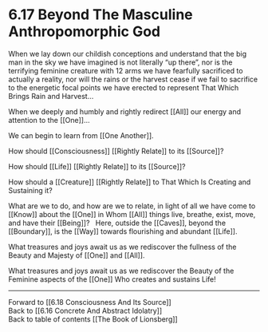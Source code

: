 # 6.17 Beyond The Masculine Anthropomorphic God

When we lay down our childish conceptions and understand that the big man in the sky we have imagined is not literally “up there”, nor is the terrifying feminine creature with 12 arms we have fearfully sacrificed to actually a reality, nor will the rains or the harvest cease if we fail to sacrifice to the energetic focal points we have erected to represent That Which Brings Rain and Harvest…

When we deeply and humbly and rightly redirect [[All]] our energy and attention to the [[One]]…

We can begin to learn from [[One Another]]. 

How should [[Consciousness]] [[Rightly Relate]] to its [[Source]]? 

How should [[Life]] [[Rightly Relate]] to its [[Source]]? 

How should a [[Creature]] [[Rightly Relate]] to That Which Is Creating and Sustaining it? 

What are we to do, and how are we to relate, in light of all we have come to [[Know]] about the [[One]] in Whom [[All]] things live, breathe, exist, move, and have their [[Being]]? 
 
Here, outside the [[Caves]], beyond the [[Boundary]], is the [[Way]] towards flourishing and abundant [[Life]]. 

What treasures and joys await us as we rediscover the fullness of the Beauty and Majesty of [[One]] and [[All]].  

What treasures and joys await us as we rediscover the Beauty of the Feminine aspects of the [[One]] Who creates and sustains Life! 

___

Forward to [[6.18 Consciousness And Its Source]]          
Back to [[6.16 Concrete And Abstract Idolatry]]          
Back to table of contents [[The Book of Lionsberg]]  
